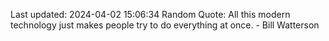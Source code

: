 Last updated: 2024-04-02 15:06:34
Random Quote: All this modern technology just makes people try to do everything at once. - Bill Watterson